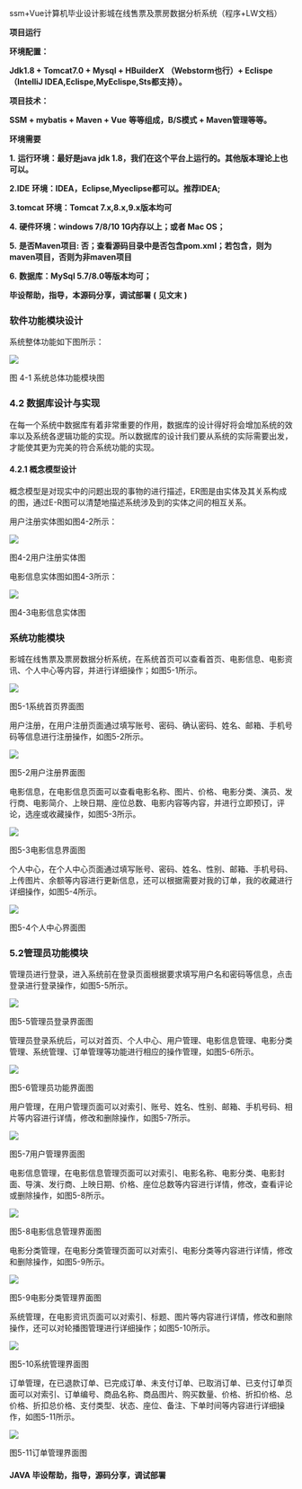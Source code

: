 ssm+Vue计算机毕业设计影城在线售票及票房数据分析系统（程序+LW文档）

**项目运行**

**环境配置：**

**Jdk1.8 + Tomcat7.0 + Mysql + HBuilderX** **（Webstorm也行）+ Eclispe（IntelliJ
IDEA,Eclispe,MyEclispe,Sts都支持）。**

**项目技术：**

**SSM + mybatis + Maven + Vue** **等等组成，B/S模式 + Maven管理等等。**

**环境需要**

**1.** **运行环境：最好是java jdk 1.8，我们在这个平台上运行的。其他版本理论上也可以。**

**2.IDE** **环境：IDEA，Eclipse,Myeclipse都可以。推荐IDEA;**

**3.tomcat** **环境：Tomcat 7.x,8.x,9.x版本均可**

**4.** **硬件环境：windows 7/8/10 1G内存以上；或者 Mac OS；**

**5.** **是否Maven项目: 否；查看源码目录中是否包含pom.xml；若包含，则为maven项目，否则为非maven项目**

**6.** **数据库：MySql 5.7/8.0等版本均可；**

**毕设帮助，指导，本源码分享，调试部署** **(** **见文末** **)**

### 软件功能模块设计

系统整体功能如下图所示：

![](./res/3fa6eee5af384b84b83033adb8b24e7e.png)

图 4-1 系统总体功能模块图

### 4.2 数据库设计与实现

在每一个系统中数据库有着非常重要的作用，数据库的设计得好将会增加系统的效率以及系统各逻辑功能的实现。所以数据库的设计我们要从系统的实际需要出发，才能使其更为完美的符合系统功能的实现。

#### 4.2.1 概念模型设计

概念模型是对现实中的问题出现的事物的进行描述，ER图是由实体及其关系构成的图，通过E-R图可以清楚地描述系统涉及到的实体之间的相互关系。

用户注册实体图如图4-2所示：

![](./res/074e77e066e54b0fb339b5225e153c44.png)

图4-2用户注册实体图

电影信息实体图如图4-3所示：

![](./res/bb7cb7eb4ce04d6ea2643fe6cb30c974.png)

图4-3电影信息实体图

### 系统功能模块

影城在线售票及票房数据分析系统，在系统首页可以查看首页、电影信息、电影资讯、个人中心等内容，并进行详细操作；如图5-1所示。

![](./res/af6ffc92810647af99adb931803170ea.png)

图5-1系统首页界面图

用户注册，在用户注册页面通过填写账号、密码、确认密码、姓名、邮箱、手机号码等信息进行注册操作，如图5-2所示。

![](./res/842fda3fe5e44d2e89fc8eeff5014a2f.png)

图5-2用户注册界面图

电影信息，在电影信息页面可以查看电影名称、图片、价格、电影分类、演员、发行商、电影简介、上映日期、座位总数、电影内容等内容，并进行立即预订，评论，选座或收藏操作，如图5-3所示。

![](./res/ab0a7a1acd994f5d8c3fa8d6af8ca399.png)

图5-3电影信息界面图

个人中心，在个人中心页面通过填写账号、密码、姓名、性别、邮箱、手机号码、上传图片、余额等内容进行更新信息，还可以根据需要对我的订单，我的收藏进行详细操作，如图5-4所示。

![](./res/2d60a40777ad4feb824f95e0b4269c05.png)

图5-4个人中心界面图

### 5.2管理员功能模块

管理员进行登录，进入系统前在登录页面根据要求填写用户名和密码等信息，点击登录进行登录操作，如图5-5所示。

![](./res/348af6e054834eaf9189e9d9bc5b1efa.png)

图5-5管理员登录界面图

管理员登录系统后，可以对首页、个人中心、用户管理、电影信息管理、电影分类管理、系统管理、订单管理等功能进行相应的操作管理，如图5-6所示。

![](./res/927c97ba9275421c8ef86e0afabefbd0.png)

图5-6管理员功能界面图

用户管理，在用户管理页面可以对索引、账号、姓名、性别、邮箱、手机号码、相片等内容进行详情，修改和删除操作，如图5-7所示。

![](./res/688e619af9314f20981f49176924e93f.png)

图5-7用户管理界面图

电影信息管理，在电影信息管理页面可以对索引、电影名称、电影分类、电影封面、导演、发行商、上映日期、价格、座位总数等内容进行详情，修改，查看评论或删除操作，如图5-8所示。

![](./res/a857a27400c5480da5b6e9d12ef9edd4.png)

图5-8电影信息管理界面图

电影分类管理，在电影分类管理页面可以对索引、电影分类等内容进行详情，修改和删除操作，如图5-9所示。

![](./res/5ccf089e4cd14fe082948b1dc48fdfb0.png)

图5-9电影分类管理界面图

系统管理，在电影资讯页面可以对索引、标题、图片等内容进行详情，修改和删除操作，还可以对轮播图管理进行详细操作；如图5-10所示。

![](./res/f7bc713190284adaa7dae88bd47e7ffc.png)

图5-10系统管理界面图

订单管理，在已退款订单、已完成订单、未支付订单、已取消订单、已支付订单页面可以对索引、订单编号、商品名称、商品图片、购买数量、价格、折扣价格、总价格、折扣总价格、支付类型、状态、座位、备注、下单时间等内容进行详细操作，如图5-11所示。

![](./res/db90f7d1f49646dd9c45282fe71ae374.png)

图5-11订单管理界面图

#### **JAVA** **毕设帮助，指导，源码分享，调试部署**


